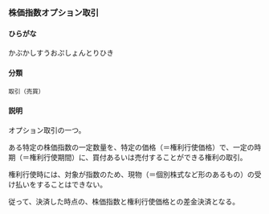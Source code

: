 <div style="display:none;">

## [あ行](securities-terms?id=あ行)
## [か行](securities-terms?id=か行)

</div>

### 株価指数オプション取引

#### ひらがな

かぶかしすうおぷしょんとりひき

#### 分類

`取引（売買）`

#### 説明

オプション取引の一つ。
ある特定の株価指数の一定数量を、特定の価格（＝権利行使価格）で、一定の時期（＝権利行使期間）に、買付あるいは売付することができる権利の取引。
権利行使時には、対象が指数のため、現物（＝個別株式など形のあるもの）の受け払いをすることはできない。
従って、決済した時点の、株価指数と権利行使価格との差金決済となる。

<div style="display:none;">

## [さ行](securities-terms?id=さ行)
## [た行](securities-terms?id=た行)
## [な行](securities-terms?id=な行)
## [は行](securities-terms?id=は行)
## [ま行](securities-terms?id=ま行)
## [や行](securities-terms?id=や行)
## [ら行](securities-terms?id=ら行)
## [わ行](securities-terms?id=わ行)
## [英数字・記号](securities-terms?id=英数字・記号)

</div>


